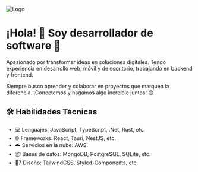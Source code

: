 ![Logo](https://res.cloudinary.com/dx3zmidgq/image/upload/v1737070051/Git%20Hub/360_F_604535144_5SKm7vuP933vjfYO2GsBmhppO9pTJdnl_vfit6b.jpg)
# ¡Hola! 👋 Soy desarrollador de software 🚀
Apasionado por transformar ideas en soluciones digitales. Tengo experiencia en desarrollo web, móvil y de escritorio, trabajando en backend y frontend.

Siempre busco aprender y colaborar en proyectos que marquen la diferencia. ¡Conectemos y hagamos algo increíble juntos! 😊

## 🛠 Habilidades Técnicas
* 💻 Lenguajes: JavaScript, TypeScript, .Net, Rust, etc.
* 🌐 Frameworks: React, Tauri, NestJS, etc.
* ☁️ Servicios en la nube: AWS.
* 📦 Bases de datos: MongoDB, PostgreSQL, SQLite, etc.
* 🎨7 Diseño: TailwindCSS, Styled-Components, etc.

